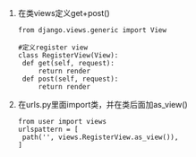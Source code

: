 1. 在类views定义get+post()

   ```
   from django.views.generic import View
   
   #定义register view
   class RegisterView(View):
   	def get(self, request):
   		return render
   	def post(self, request):
   		return render
   ```

2. 在urls.py里面import类，并在类后面加as_view()

   ```
   from user import views
   urlspattern = [
   	path('', views.RegisterView.as_view()),
   ]
   ```

   
